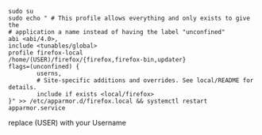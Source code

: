     sudo su
    sudo echo " # This profile allows everything and only exists to give the
    # application a name instead of having the label "unconfined"
    abi <abi/4.0>,
    include <tunables/global>
    profile firefox-local
    /home/(USER)/firefox/{firefox,firefox-bin,updater}
    flags=(unconfined) {
            userns,
            # Site-specific additions and overrides. See local/README for details.
            include if exists <local/firefox>
    }" >> /etc/apparmor.d/firefox.local && systemctl restart apparmor.service

replace (USER) with your Username

